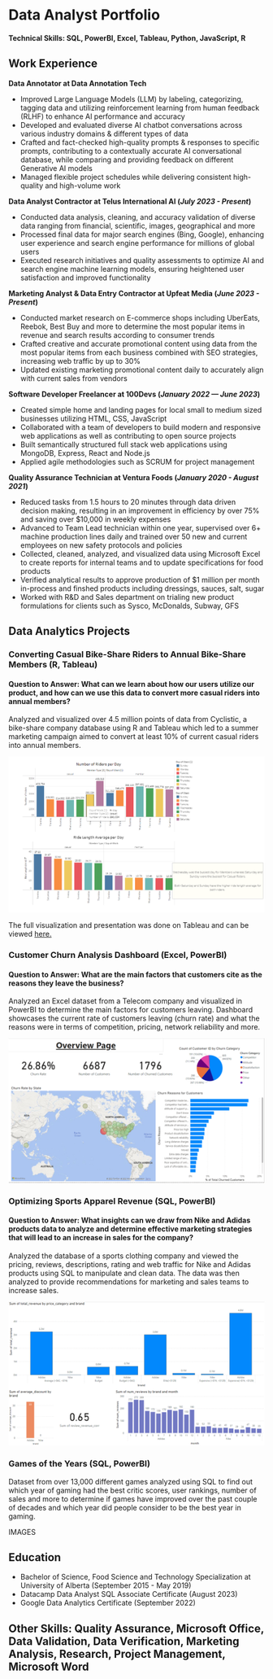 # Data Analyst Portfolio

#### Technical Skills: SQL, PowerBI, Excel, Tableau, Python, JavaScript, R


## **Work Experience**
**Data Annotator at Data Annotation Tech**
- Improved Large Language Models (LLM) by labeling, categorizing, tagging data and utilizing reinforcement learning from human feedback (RLHF) to enhance AI performance and accuracy
- Developed and evaluated diverse AI chatbot conversations across various industry domains & different types of data 
- Crafted and fact-checked high-quality prompts & responses to specific prompts, contributing to a contextually accurate AI conversational database, while comparing and providing feedback on different Generative AI models
- Managed flexible project schedules while delivering consistent high-quality and high-volume work

**Data Analyst Contractor at Telus International AI (_July 2023 - Present_)**
- Conducted data analysis, cleaning, and accuracy validation of diverse data ranging from financial, scientific, images, geographical and more
- Processed final data for major search engines (Bing, Google), enhancing user experience and search engine performance for millions of global users
- Executed research initiatives and quality assessments to optimize AI and search engine machine learning models, ensuring heightened user satisfaction and improved functionality


**Marketing Analyst & Data Entry Contractor at Upfeat Media (_June 2023 - Present_)**
- Conducted market research on E-commerce shops including UberEats, Reebok, Best Buy and more to determine the most popular items in revenue and search results according to consumer trends
- Crafted creative and accurate promotional content using data from the most popular items from each business combined with SEO strategies, increasing web traffic by up to 30%
- Updated existing marketing promotional content daily to accurately align with current sales from vendors


**Software Developer Freelancer at 100Devs (_January 2022 — June 2023_)**
- Created simple home and landing pages for local small to medium sized businesses utilizing HTML, CSS, JavaScript
-	Collaborated with a team of developers to build modern and responsive web applications as well as contributing to open source projects
- Built semantically structured full stack web applications using MongoDB, Express, React and Node.js
-	Applied agile methodologies such as SCRUM for project management
  

**Quality Assurance Technician at Ventura Foods (_January 2020 - August 2021_)**
- Reduced tasks from 1.5 hours to 20 minutes through data driven decision making, resulting in an improvement in efficiency by over 75% and saving over $10,000 in weekly expenses
- Advanced to Team Lead technician within one year, supervised over 6+ machine production lines daily and trained over 50 new and current employees on new safety protocols and policies
- Collected, cleaned, analyzed, and visualized data using Microsoft Excel to create reports for internal teams and to update specifications for food products
- Verified analytical results to approve production of $1 million per month in-process and finshed products including dressings, sauces, salt, sugar
- Worked with R&D and Sales department on trialing new product formulations for clients such as Sysco, McDonalds, Subway, GFS
  


## **Data Analytics Projects**
### Converting Casual Bike-Share Riders to Annual Bike-Share Members (R, Tableau)
#### Question to Answer: What can we learn about how our users utilize our product, and how can we use this data to convert more casual riders into annual members?

Analyzed and visualized over 4.5 million points of data from Cyclistic, a bike-share company database using R and Tableau which led to a summer marketing campaign aimed to convert at least 10% of current casual riders into annual members.

![Tableau Image](/assets/Bike%20Share%20Tableau%20Image.PNG)

The full visualization and presentation was done on Tableau and can be viewed [here.](https://public.tableau.com/app/profile/visan2980/viz/DataAnalyticsProjectDashboard/Story1#1)

### Customer Churn Analysis Dashboard (Excel, PowerBI)
#### Question to Answer: What are the main factors that customers cite as the reasons they leave the business?

Analyzed an Excel dataset from a Telecom company and visualized in PowerBI to determine the main factors for customers leaving. Dashboard showcases the current rate of customers leaving (churn rate) and what the reasons were in terms of competition, pricing, network reliability and more. 

![Customer Churn Dashboard](/assets/Churning%20Customers%20Analysis%20Dashboard.PNG)


### Optimizing Sports Apparel Revenue (SQL, PowerBI)
#### Question to Answer: What insights can we draw from Nike and Adidas products data to analyze and determine effective marketing strategies that will lead to an increase in sales for the company?

Analyzed the database of a sports clothing company and viewed the pricing, reviews, descriptions, rating and web traffic for Nike and Adidas products using SQL to manipulate and clean data. The data was then analyzed to provide recommendations for marketing and sales teams to increase sales. 

![Sports Apparel Revenue Dashboard](/assets/SportsApparelRevenue.PNG)

### Games of the Years (SQL, PowerBI)

Dataset from over 13,000 different games analyzed using SQL to find out which year of gaming had the best critic scores, user rankings, number of sales and more to determine if games have improved over the past couple of decades and which year did people consider to be the best year in gaming.

IMAGES


## Education
- Bachelor of Science, Food Science and Technology Specialization at University of Alberta (September 2015 - May 2019)
- Datacamp Data Analyst SQL Associate Certificate (August 2023)
- Google Data Analytics Certificate (September 2022)

## Other Skills: Quality Assurance, Microsoft Office, Data Validation, Data Verification, Marketing Analysis, Research, Project Management, Microsoft Word








